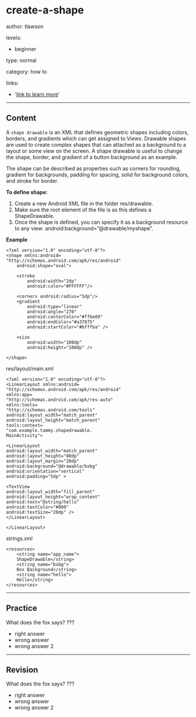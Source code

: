 # create-a-shape
author: tlawson

levels:

  - beginner

type: normal

category: how to

links:

  - '[link to learn more](https://enki.com)'

---
## Content

A `shape drawable` is an XML that defines geometric shapes including colors, borders, and gradients which can get assigned to Views.  Drawable shapes are used to create complex shapes that can attached as a background to a layout or some view on the screen. A shape drawable is useful to change the shape, border, and gradient of a button background as an example. 

The shape can be described as properties such as corners for rounding, gradient for backgrounds, padding for spacing, solid for background colors, and stroke for border.

**To define shape:**
1.	Create a new Android XML file in the folder res/drawable.
2.	Make sure the root element of the file is <shape> as this defines a ShapeDrawable.
3.  Once the shape is defined, you can specify it as a background resource to any view: android:background=”@drawable/myshape”.

**Example**

```
<?xml version="1.0" encoding="utf-8"?>
<shape xmlns:android=
"http://schemas.android.com/apk/res/android"
    android:shape="oval">
  
    <stroke
        android:width="2dp"
        android:color="#FFFFFF"/>
  
    <corners android:radius="5dp"/>
    <gradient
        android:type="linear"
        android:angle="270"
        android:centerColor="#ff6e89"
        android:endColor="#a37875"
        android:startColor="#bfffba" />
  
    <size
        android:width="100dp"
        android:height="100dp" />

</shape>

```
res/layout/main.xml
```
<?xml version="1.0" encoding="utf-8"?>
<LinearLayout xmlns:android=
"http://schemas.android.com/apk/res/android"
xmlns:app=
"http://schemas.android.com/apk/res-auto"
xmlns:tools=
"http://schemas.android.com/tools"
android:layout_width="match_parent"
android:layout_height="match_parent"
tools:context=
"com.example.tammy.shapedrawable.
MainActivity">

<LinearLayout
android:layout_width="match_parent"
android:layout_height="80dp"
android:layout_margin="20dp"
android:background="@drawable/bxbg"
android:orientation="vertical"
android:padding="5dp" >

<TextView
android:layout_width="fill_parent"
android:layout_height="wrap_content"
android:text="@string/hello"
android:textColor="#000"
android:textSize="20dp" />
</LinearLayout>

</LinearLayout>

```
strings.xml 

```
<resources>
    <string name="app_name">
    ShapeDrawable</string>
    <string name="bxbg">
    Box Background</string>
    <string name="hello">
    Hello</string>
</resources>

```

---
## Practice

What does the fox says?
???

* right answer
* wrong answer
* wrong answer 2

---
## Revision

What does the fox says?
???

* right answer
* wrong answer
* wrong answer 2
